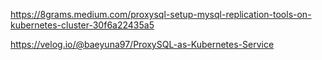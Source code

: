 
https://8grams.medium.com/proxysql-setup-mysql-replication-tools-on-kubernetes-cluster-30f6a22435a5

https://velog.io/@baeyuna97/ProxySQL-as-Kubernetes-Service

